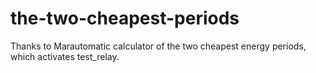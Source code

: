 # the-two-cheapest-periods
Thanks to Marautomatic calculator of the two cheapest energy periods, which activates test_relay.
